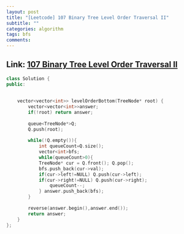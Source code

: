 ```yaml
---
layout: post
title: "[Leetcode] 107 Binary Tree Level Order Traversal II"
subtitle: ""
categories: algorithm
tags: bfs
comments:
---
```


## Link: [107 Binary Tree Level Order Traversal II](https://leetcode.com/problems/binary-tree-level-order-traversal-ii/)

```cpp
class Solution {
public:
    
  
    vector<vector<int>> levelOrderBottom(TreeNode* root) {
        vector<vector<int>>answer;
        if(!root) return answer;
        
        queue<TreeNode*>Q;
        Q.push(root);
        
        while(!Q.empty()){
            int queueCount=Q.size();
            vector<int>bfs;
            while(queueCount>0){
            TreeNode* cur = Q.front(); Q.pop();
            bfs.push_back(cur->val);
            if(cur->left!=NULL) Q.push(cur->left);
            if(cur->right!=NULL) Q.push(cur->right);
                queueCount--;
            } answer.push_back(bfs);
        }   
        
        reverse(answer.begin(),answer.end());
        return answer;
    }
};
```
